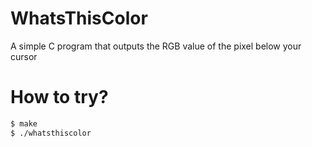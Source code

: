 # WhatsThisColor
A simple C program that outputs the RGB value of the pixel below your cursor

# How to try?

```bash
$ make
$ ./whatsthiscolor
```
